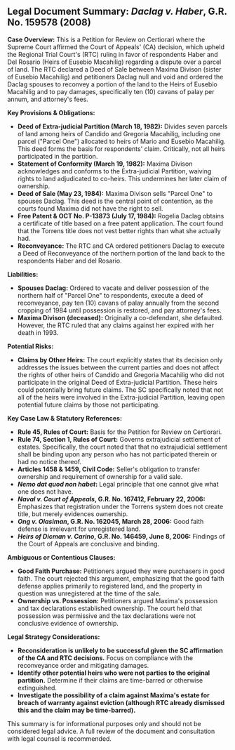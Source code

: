 ## Legal Document Summary: *Daclag v. Haber*, G.R. No. 159578 (2008)

**Case Overview:** This is a Petition for Review on Certiorari where the Supreme Court affirmed the Court of Appeals' (CA) decision, which upheld the Regional Trial Court's (RTC) ruling in favor of respondents Haber and Del Rosario (Heirs of Eusebio Macahilig) regarding a dispute over a parcel of land. The RTC declared a Deed of Sale between Maxima Divison (sister of Eusebio Macahilig) and petitioners Daclag null and void and ordered the Daclag spouses to reconvey a portion of the land to the Heirs of Eusebio Macahilig and to pay damages, specifically ten (10) cavans of palay per annum, and attorney's fees.

**Key Provisions & Obligations:**

*   **Deed of Extra-judicial Partition (March 18, 1982):** Divides seven parcels of land among heirs of Candido and Gregoria Macahilig, including one parcel ("Parcel One") allocated to heirs of Mario and Eusebio Macahilig. This deed forms the basis for respondents' claim.  Critically, not all heirs participated in the partition.
*   **Statement of Conformity (March 19, 1982):** Maxima Divison acknowledges and conforms to the Extra-judicial Partition, waiving rights to land adjudicated to co-heirs. This undermines her later claim of ownership.
*   **Deed of Sale (May 23, 1984):** Maxima Divison sells "Parcel One" to spouses Daclag. This deed is the central point of contention, as the courts found Maxima did not have the right to sell.
*   **Free Patent & OCT No. P-13873 (July 17, 1984):** Rogelia Daclag obtains a certificate of title based on a free patent application. The court found that the Torrens title does not vest better rights than what she actually had.
*   **Reconveyance:** The RTC and CA ordered petitioners Daclag to execute a Deed of Reconveyance of the northern portion of the land back to the respondents Haber and del Rosario.

**Liabilities:**

*   **Spouses Daclag:** Ordered to vacate and deliver possession of the northern half of "Parcel One" to respondents, execute a deed of reconveyance, pay ten (10) cavans of palay annually from the second cropping of 1984 until possession is restored, and pay attorney's fees.
*   **Maxima Divison (deceased):** Originally a co-defendant, she defaulted. However, the RTC ruled that any claims against her expired with her death in 1993.

**Potential Risks:**

*   **Claims by Other Heirs:** The court explicitly states that its decision only addresses the issues between the current parties and does not affect the rights of other heirs of Candido and Gregoria Macahilig who did not participate in the original Deed of Extra-judicial Partition. These heirs could potentially bring future claims. The SC specifically noted that not all of the heirs were involved in the Extra-judicial Partition, leaving open potential future claims by those not participating.

**Key Case Law & Statutory References:**

*   **Rule 45, Rules of Court:** Basis for the Petition for Review on Certiorari.
*   **Rule 74, Section 1, Rules of Court:** Governs extrajudicial settlement of estates. Specifically, the court noted that that no extrajudicial settlement shall be binding upon any person who has not participated therein or had no notice thereof.
*   **Articles 1458 & 1459, Civil Code:** Seller's obligation to transfer ownership and requirement of ownership for a valid sale.
*   ***Nemo dat quod non habet*:** Legal principle that one cannot give what one does not have.
*   ***Naval v. Court of Appeals*, G.R. No. 167412, February 22, 2006:** Emphasizes that registration under the Torrens system does not create title, but merely evidences ownership.
*   ***Ong v. Olasiman*, G.R. No. 162045, March 28, 2006:** Good faith defense is irrelevant for unregistered land.
*   ***Heirs of Dicman v. Carino*, G.R. No. 146459, June 8, 2006:** Findings of the Court of Appeals are conclusive and binding.

**Ambiguous or Contentious Clauses:**

*   **Good Faith Purchase:** Petitioners argued they were purchasers in good faith. The court rejected this argument, emphasizing that the good faith defense applies primarily to registered land, and the property in question was unregistered at the time of the sale.
*   **Ownership vs. Possession:** Petitioners argued Maxima's possession and tax declarations established ownership. The court held that possession was permissive and the tax declarations were not conclusive evidence of ownership.

**Legal Strategy Considerations:**

*   **Reconsideration is unlikely to be successful given the SC affirmation of the CA and RTC decisions.** Focus on compliance with the reconveyance order and mitigating damages.
*   **Identify other potential heirs who were not parties to the original partition.** Determine if their claims are time-barred or otherwise extinguished.
*   **Investigate the possibility of a claim against Maxima's estate for breach of warranty against eviction (although RTC already dismissed this and the claim may be time-barred).**

This summary is for informational purposes only and should not be considered legal advice. A full review of the document and consultation with legal counsel is recommended.
